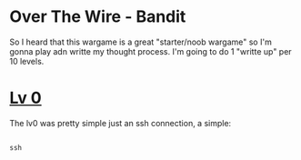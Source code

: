 Over The Wire - Bandit
======================

So I heard that this wargame is a great "starter/noob wargame" so I'm gonna play adn writte my thought process. I'm going to do 1 "writte up" per 10 levels.

[Lv 0](https://overthewire.org/wargames/bandit/bandit0.html)
====

The lv0 was pretty simple just an ssh connection, a simple:

<pre><code>
ssh 
</code></pre>